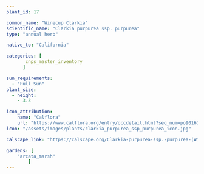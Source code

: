 ```yaml
---
plant_id: 17

common_name: "Winecup Clarkia"
scientific_name: "Clarkia purpurea ssp. purpurea"
type: "annual herb"

native_to: "California"

categories: [
       cnps_master_inventory
      ]

sun_requirements:
  - "Full Sun"
plant_size:
  - height: 
    - 3.3

icon_attribution: 
    name: "Calflora"
    url: "https://www.calflora.org/entry/occdetail.html?seq_num=po90161"
icon: "/assets/images/plants/clarkia_purpurea_ssp_purpurea_icon.jpg" 

calscape_link: "https://calscape.org/Clarkia-purpurea-ssp.-purpurea-(Winecup-Clarkia)"

gardens: [ 
    "arcata_marsh"
        ]
---
```



